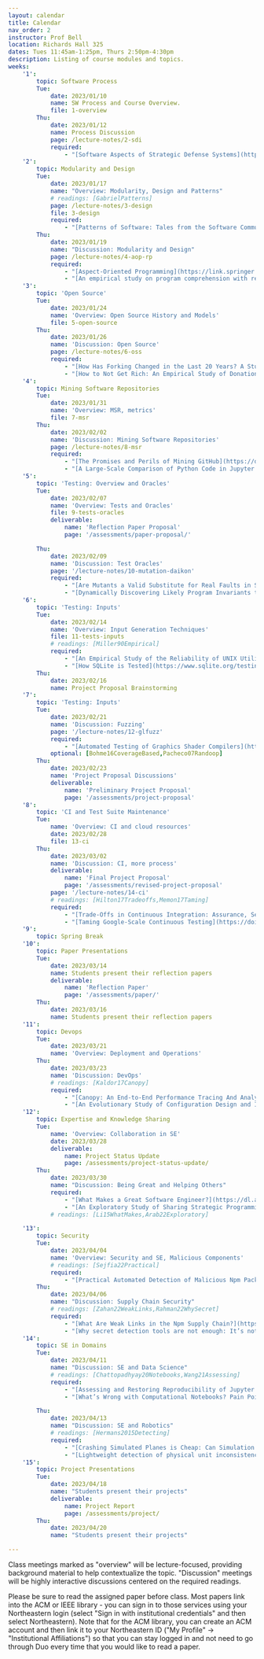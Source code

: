 ```yaml
---
layout: calendar
title: Calendar
nav_order: 2
instructor: Prof Bell
location: Richards Hall 325
dates: Tues 11:45am-1:25pm, Thurs 2:50pm-4:30pm
description: Listing of course modules and topics.
weeks:
    '1':
        topic: Software Process
        Tue:
            date: 2023/01/10
            name: SW Process and Course Overview. 
            file: 1-overview
        Thu:
            date: 2023/01/12
            name: Process Discussion
            page: /lecture-notes/2-sdi
            required:
                - "[Software Aspects of Strategic Defense Systems](https://doi.org/10.1145/214956.214961). David Parnas. CACM 1985"
    '2':
        topic: Modularity and Design
        Tue:
            date: 2023/01/17
            name: "Overview: Modularity, Design and Patterns"
            # readings: [GabrielPatterns]
            page: /lecture-notes/3-design
            file: 3-design
            required:
                - "[Patterns of Software: Tales from the Software Community](https://www.dreamsongs.com/Files/PatternsOfSoftware.pdf). Richard Gabriel, 1996. Read 'Reuse Versus Compression' (p3-7) and 'The Quality Without a Name' (p33-43)"
        Thu:
            date: 2023/01/19
            name: "Discussion: Modularity and Design"
            page: /lecture-notes/4-aop-rp
            required:
                - "[Aspect-Oriented Programming](https://link.springer.com/chapter/10.1007/BFb0053381). Kiczales et al. ECOOP 1997"
                - "[An empirical study on program comprehension with reactive programming](https://dl.acm.org/doi/abs/10.1145/2635868.2635895). Salvaneschi et al. FSE 2014"
    '3':
        topic: 'Open Source'
        Tue:
            date: 2023/01/24
            name: 'Overview: Open Source History and Models'
            file: 5-open-source
        Thu:
            date: 2023/01/26
            name: 'Discussion: Open Source'
            page: /lecture-notes/6-oss
            required:
                - "[How Has Forking Changed in the Last 20 Years? A Study of Hard Forks on GitHub](https://dl.acm.org/doi/10.1145/3377811.3380412). Zhou, Vasilescu and Kästner. ICSE 2020"
                - "[How to Not Get Rich: An Empirical Study of Donations in Open Source](https://doi.org/10.1145/3377811.3380410). Overney et al. ICSE 2020"
    '4':
        topic: Mining Software Repositories
        Tue:
            date: 2023/01/31
            name: 'Overview: MSR, metrics'
            file: 7-msr
        Thu:
            date: 2023/02/02
            name: 'Discussion: Mining Software Repositories'
            page: /lecture-notes/8-msr
            required:
                - "[The Promises and Perils of Mining GitHub](https://doi.org/10.1145/2597073.2597074). Kalliamvakou et al. MSR 2014"
                - "[A Large-Scale Comparison of Python Code in Jupyter Notebooks and Scripts](https://doi.org/10.1145/3524842.3528447). Grotov et al. MSR 2022"
    '5':
        topic: 'Testing: Overview and Oracles'
        Tue:
            date: 2023/02/07
            name: 'Overview: Tests and Oracles'
            file: 9-tests-oracles
            deliverable:
                name: 'Reflection Paper Proposal'
                page: '/assessments/paper-proposal/'

        Thu:
            date: 2023/02/09
            name: 'Discussion: Test Oracles'
            page: '/lecture-notes/10-mutation-daikon'
            required:
                - "[Are Mutants a Valid Substitute for Real Faults in Software Testing?](https://doi.org/10.1145/2635868.2635929). Just et al. FSE 2014"
                - "[Dynamically Discovering Likely Program Invariants to Support Program Evolution](https://doi.org/10.1145/302405.302467). Ernst, Griswold and Notkin. ICSE 1999"
    '6':
        topic: 'Testing: Inputs'
        Tue:
            date: 2023/02/14
            name: 'Overview: Input Generation Techniques'
            file: 11-tests-inputs
            # readings: [Miller90Empirical]
            required:
                - "[An Empirical Study of the Reliability of UNIX Utilities](https://doi.org/10.1145/96267.96279).  Miller, Fredriksen and So. CACM 1990"
                - "[How SQLite is Tested](https://www.sqlite.org/testing.html). If you are interested in how SQLite is made, optionally check out: SQLite [amalgamation](https://www.sqlite.org/amalgamation.html), [license](https://github.com/sqlite/sqlite/blob/master/LICENSE.md)"
        Thu:
            date: 2023/02/16
            name: Project Proposal Brainstorming
    '7':
        topic: 'Testing: Inputs'
        Tue:
            date: 2023/02/21
            name: 'Discussion: Fuzzing'
            page: '/lecture-notes/12-glfuzz'
            required:
                - "[Automated Testing of Graphics Shader Compilers](https://doi.org/10.1145/3133917). Donaldson et al. OOPSLA 2017"
            optional: [Bohme16CoverageBased,Pacheco07Randoop]
        Thu:
            date: 2023/02/23
            name: 'Project Proposal Discussions'
            deliverable:
                name: 'Preliminary Project Proposal'
                page: '/assessments/project-proposal'
    '8':
        topic: 'CI and Test Suite Maintenance'
        Tue:
            name: 'Overview: CI and cloud resources'
            date: 2023/02/28
            file: 13-ci
        Thu:
            date: 2023/03/02
            name: 'Discussion: CI, more process'
            deliverable:
                name: 'Final Project Proposal'
                page: '/assessments/revised-project-proposal'
            page: '/lecture-notes/14-ci'
            # readings: [Hilton17Tradeoffs,Memon17Taming]
            required:
                - "[Trade-Offs in Continuous Integration: Assurance, Security, and Flexibility](https://doi.org/10.1145/3106237.3106270). Hilton et al. FSE 2017"
                - "[Taming Google-Scale Continuous Testing](https://doi.org/10.1109/ICSE-SEIP.2017.16). Memon et al. ICSE 2017"
    '9':
        topic: Spring Break
    '10':
        topic: Paper Presentations
        Tue:
            date: 2023/03/14
            name: Students present their reflection papers
            deliverable:
                name: 'Reflection Paper'
                page: '/assessments/paper/'
        Thu:
            date: 2023/03/16
            name: Students present their reflection papers
    '11':
        topic: Devops
        Tue:
            date: 2023/03/21
            name: 'Overview: Deployment and Operations'
        Thu:
            date: 2023/03/23
            name: 'Discussion: DevOps'
            # readings: [Kaldor17Canopy]
            required:
                - "[Canopy: An End-to-End Performance Tracing And Analysis System](https://doi.org/10.1145/3132747.3132749). Kaldor et al. OSDI 2017"
                - "[An Evolutionary Study of Configuration Design and Implementation in Cloud Systems](https://dl.acm.org/doi/10.1109/ICSE43902.2021.00029). Zhang et al. ICSE 2021"
    '12':
        topic: Expertise and Knowledge Sharing
        Tue:
            name: 'Overview: Collaboration in SE'
            date: 2023/03/28
            deliverable:
                name: Project Status Update
                page: /assessments/project-status-update/
        Thu:
            date: 2023/03/30
            name: "Discussion: Being Great and Helping Others"
            required:
                - "[What Makes a Great Software Engineer?](https://dl.acm.org/doi/10.5555/2818754.2818839) Li, Ko and Zhu. ICSE 2015"
                - "[An Exploratory Study of Sharing Strategic Programming Knowledge](https://doi.org/10.1145/3491102.3502070). Arab et al. CHI 2022"
            # readings: [Li15WhatMakes,Arab22Exploratory]

    '13':
        topic: Security
        Tue:
            date: 2023/04/04
            name: 'Overview: Security and SE, Malicious Components'
            # readings: [Sejfia22Practical]
            required:
                - "[Practical Automated Detection of Malicious Npm Packages](https://doi.org/10.1145/3510003.3510104). Sejfia and Schäfer. ICSE 2022"
        Thu:
            date: 2023/04/06
            name: "Discussion: Supply Chain Security"
            # readings: [Zahan22WeakLinks,Rahman22WhySecret]
            required:
                - "[What Are Weak Links in the Npm Supply Chain?](https://doi.org/10.1145/3510457.3513044). Zahan et al. ICSE 2022"
                - "[Why secret detection tools are not enough: It’s not just about false positives - An industrial case study](https://link.springer.com/article/10.1007/s10664-021-10109-y). Rahman et al. Empirical Software Engineering, 2022"
    '14':
        topic: SE in Domains
        Tue:
            date: 2023/04/11
            name: "Discussion: SE and Data Science"
            # readings: [Chattopadhyay20Notebooks,Wang21Assessing]
            required:
                - "[Assessing and Restoring Reproducibility of Jupyter Notebooks](https://doi.org/10.1145/3324884.3416585). Wang et al. ASE 2021"
                - "[What’s Wrong with Computational Notebooks? Pain Points, Needs, and Design Opportunities](https://doi.org/10.1145/3313831.3376729). Chattopadhyay et al. CHI 2020"

        Thu:
            date: 2023/04/13
            name: "Discussion: SE and Robotics"
            # readings: [Hermans2015Detecting]
            required:
                - "[Crashing Simulated Planes is Cheap: Can Simulation Detect Robotics Bugs Early?](https://ieeexplore.ieee.org/document/8367060). Timperley et al. ICST 2018"
                - "[Lightweight detection of physical unit inconsistencies without program annotations](https://dl.acm.org/doi/abs/10.1145/3092703.3092722). Ore, Detweiler and Elbaum. ISSTA 2017"
    '15':
        topic: Project Presentations
        Tue:
            date: 2023/04/18
            name: "Students present their projects"
            deliverable:
                name: Project Report
                page: /assessments/project/
        Thu:
            date: 2023/04/20
            name: "Students present their projects"

---
```


Class meetings marked as "overview" will be lecture-focused, providing background material to help contextualize the topic. "Discussion" meetings will be highly interactive discussions centered on the required readings.


Please be sure to read the assigned paper before class. 
Most papers link into the ACM or IEEE library - you can sign in to those services using your Northeastern login (select "Sign in with institutional credentials" and then select Northeastern). Note that for the ACM library, you can create an ACM account and then link it to your Northeastern ID ("My Profile" -> "Institutional Affiliations") so that you can stay logged in and not need to go through Duo every time that you would like to read a paper.

